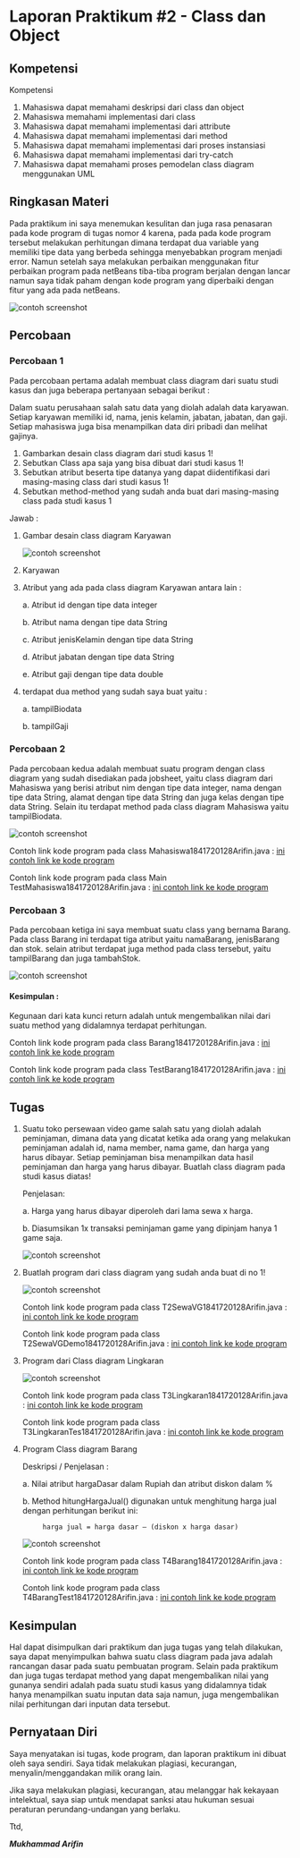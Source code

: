 # Laporan Praktikum #2 - Class dan Object

## Kompetensi

 Kompetensi
 1. Mahasiswa dapat memahami deskripsi dari class dan object
 2. Mahasiswa memahami implementasi dari class
 3. Mahasiswa dapat memahami implementasi dari attribute
 4. Mahasiswa dapat memahami implementasi dari method
 5. Mahasiswa dapat memahami implementasi dari proses instansiasi
 6. Mahasiswa dapat memahami implementasi dari try-catch
 7. Mahasiswa dapat memahami proses pemodelan class diagram menggunakan UML 

## Ringkasan Materi

Pada praktikum ini saya menemukan kesulitan dan juga rasa penasaran pada kode program di tugas nomor 4 karena, pada pada kode program tersebut melakukan perhitungan dimana terdapat dua variable yang memiliki tipe data yang berbeda sehingga menyebabkan program menjadi error. Namun setelah saya melakukan perbaikan menggunakan fitur perbaikan program pada netBeans tiba-tiba program berjalan dengan lancar namun saya tidak paham dengan kode program yang diperbaiki dengan fitur yang ada pada netBeans.

![contoh screenshot](img/bingung.PNG)

## Percobaan

### Percobaan 1

Pada percobaan pertama adalah membuat class diagram dari suatu studi kasus dan juga beberapa pertanyaan sebagai berikut :

Dalam suatu perusahaan salah satu data yang diolah adalah data karyawan. Setiap karyawan memiliki id, nama, jenis kelamin, jabatan, jabatan, dan gaji. Setiap mahasiswa juga bisa menampilkan data diri pribadi dan melihat gajinya. 
 
1. Gambarkan desain class diagram dari studi kasus 1!
2. Sebutkan Class apa saja yang bisa dibuat dari studi kasus 1!
3. Sebutkan atribut beserta tipe datanya yang dapat diidentifikasi dari masing-masing class dari studi kasus 1!
4. Sebutkan method-method yang sudah anda buat dari masing-masing class pada studi kasus 1

Jawab :
1. Gambar desain class diagram Karyawan

    ![contoh screenshot](img/Percobaan_1.PNG)

2. Karyawan

3. Atribut yang ada pada class diagram Karyawan antara lain :
   
   a. Atribut id dengan tipe data integer

   b. Atribut nama dengan tipe data String

   c. Atribut jenisKelamin dengan tipe data String

   d. Atribut jabatan dengan tipe data String

   e. Atribut gaji dengan tipe data double

4. terdapat dua method yang sudah saya buat yaitu :
   
   a. tampilBiodata

   b. tampilGaji


### Percobaan 2

Pada percobaan kedua adalah membuat suatu program dengan class diagram yang sudah disediakan pada jobsheet, yaitu class diagram dari Mahasiswa yang berisi atribut nim dengan tipe data integer, nama dengan tipe data String, alamat dengan tipe data String dan juga kelas dengan tipe data String. Selain itu terdapat method pada class diagram Mahasiswa yaitu tampilBiodata.

![contoh screenshot](img/Percobaan_2.PNG)

Contoh link kode program pada class Mahasiswa1841720128Arifin.java : [ini contoh link ke kode program](../../src/2_Class_dan_Object/Percobaan_2/Mahasiswa1841720128Arifin.java)

Contoh link kode program pada class Main TestMahasiswa1841720128Arifin.java : [ini contoh link ke kode program](../../src/2_Class_dan_Object/Percobaan_2/TestMahasiswa1841720128Arifin.java)


### Percobaan 3

Pada percobaan ketiga ini saya membuat suatu class yang bernama Barang. Pada class Barang ini terdapat tiga atribut yaitu namaBarang, jenisBarang dan stok. selain atribut terdapat juga method pada class tersebut, yaitu tampilBarang dan juga tambahStok.

![contoh screenshot](img/Percobaan_3.PNG)

#### Kesimpulan : 

Kegunaan dari kata kunci return adalah untuk mengembalikan nilai dari suatu method yang didalamnya terdapat perhitungan.

Contoh link kode program pada class Barang1841720128Arifin.java : [ini contoh link ke kode program](../../src/2_Class_dan_Object/Percobaan_3/Barang1841720128Arifin.java)

Contoh link kode program pada class TestBarang1841720128Arifin.java : [ini contoh link ke kode program](../../src/2_Class_dan_Object/Percobaan_3/TestBarang1841720128Arifin.java)


## Tugas

1. Suatu toko persewaan video game salah satu yang diolah adalah peminjaman, dimana data yang dicatat ketika ada orang yang melakukan peminjaman adalah id, nama member, nama game, dan harga yang harus dibayar. Setiap peminjaman bisa menampilkan data hasil peminjaman dan harga yang harus dibayar. Buatlah class diagram pada studi kasus diatas! 
 
    Penjelasan:
  
    a. Harga yang harus dibayar diperoleh dari lama sewa x harga.
   
    b. Diasumsikan 1x transaksi peminjaman game yang dipinjam hanya 1 game saja.

    ![contoh screenshot](img/Tugas_1.PNG)

2. Buatlah program dari class diagram yang sudah anda buat di no 1! 

    ![contoh screenshot](img/Tugas_2.PNG)

    Contoh link kode program pada class T2SewaVG1841720128Arifin.java : [ini contoh link ke kode program](../../src/2_Class_dan_Object/Tugas_2/T2SewaVG1841720128Arifin.java)

    Contoh link kode program pada class T2SewaVGDemo1841720128Arifin.java : [ini contoh link ke kode program](../../src/2_Class_dan_Object/Tugas_2/T2SewaVGDemo1841720128Arifin.java)

3. Program dari Class diagram Lingkaran

    ![contoh screenshot](img/Tugas_3.PNG)

    Contoh link kode program pada class T3Lingkaran1841720128Arifin.java : [ini contoh link ke kode program](../../src/2_Class_dan_Object/Tugas_3/T3Lingkaran1841720128Arifin.java)

    Contoh link kode program pada class T3LingkaranTes1841720128Arifin.java : [ini contoh link ke kode program](../../src/2_Class_dan_Object/Tugas_3/T3LingkaranTes1841720128Arifin.java)


4. Program Class diagram Barang

    Deskripsi / Penjelasan :
    
    a. Nilai atribut hargaDasar dalam Rupiah dan atribut diskon dalam %
    
    b. Method hitungHargaJual() digunakan untuk menghitung harga jual dengan perhitungan berikut ini: 
    
            harga jual = harga dasar – (diskon x harga dasar)

    ![contoh screenshot](img/Tugas_4.PNG)

    Contoh link kode program pada class T4Barang1841720128Arifin.java : [ini contoh link ke kode program](../../src/2_Class_dan_Object/Tugas_4/T4Barang1841720128Arifin.java)

    Contoh link kode program pada class T4BarangTest1841720128Arifin.java : [ini contoh link ke kode program](../../src/2_Class_dan_Object/Tugas_4/T4BarangTest1841720128Arifin.java)
    

## Kesimpulan

Hal dapat disimpulkan dari praktikum dan juga tugas yang telah dilakukan, saya dapat menyimpulkan bahwa suatu class diagram pada java adalah rancangan dasar pada suatu pembuatan program. Selain pada praktikum dan juga tugas terdapat method yang dapat mengembalikan nilai yang gunanya sendiri adalah pada suatu studi kasus yang didalamnya tidak hanya menampilkan suatu inputan data saja namun, juga mengembalikan nilai perhitungan dari inputan data tersebut.

## Pernyataan Diri

Saya menyatakan isi tugas, kode program, dan laporan praktikum ini dibuat oleh saya sendiri. Saya tidak melakukan plagiasi, kecurangan, menyalin/menggandakan milik orang lain.

Jika saya melakukan plagiasi, kecurangan, atau melanggar hak kekayaan intelektual, saya siap untuk mendapat sanksi atau hukuman sesuai peraturan perundang-undangan yang berlaku.

Ttd,

***Mukhammad Arifin***
